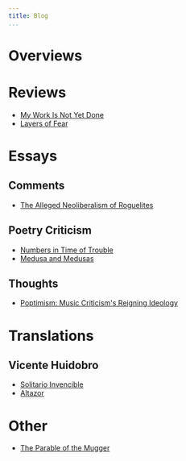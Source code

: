 ```yaml
---
title: Blog
...
```


# Overviews

# Reviews

- [My Work Is Not Yet Done](/pages/2020-8-13-my-work-is-not-yet-done)
- [Layers of Fear](/pages/2019-5-layers-of-fear-review)

# Essays

## Comments

- [The Alleged Neoliberalism of Roguelites](/pages/2021-02-27-roguelites-neoliberalism)

## Poetry Criticism

- [Numbers in Time of Trouble](/pages/2021-02-11-numbers-in-time-of-trouble)
- [Medusa and Medusas](/pages/2021-02-23-medusas)

## Thoughts

- [Poptimism: Music Criticism's Reigning Ideology](/pages/2021-09-22-poptimism)

# Translations

## Vicente Huidobro

- [Solitario Invencible](/pages/2021-02-14-huidobro-solitario-invencible)
- [Altazor](/pages/2021-02-14-huidobro-altazor-1)

# Other

- [The Parable of the Mugger](/pages/2020-11-12-the-parable-of-the-mugger)